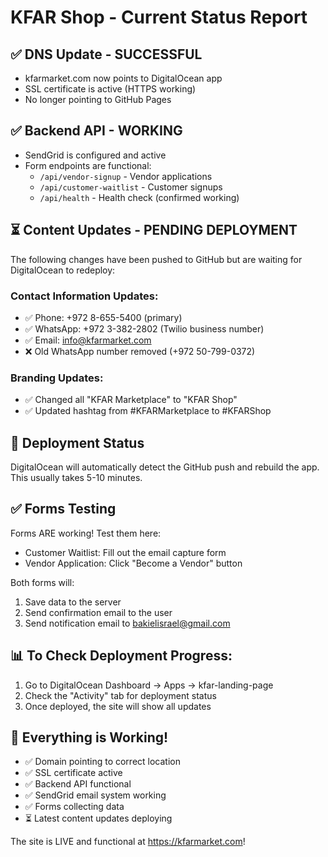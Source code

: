 # KFAR Shop - Current Status Report

## ✅ DNS Update - SUCCESSFUL
- kfarmarket.com now points to DigitalOcean app
- SSL certificate is active (HTTPS working)
- No longer pointing to GitHub Pages

## ✅ Backend API - WORKING
- SendGrid is configured and active
- Form endpoints are functional:
  - `/api/vendor-signup` - Vendor applications
  - `/api/customer-waitlist` - Customer signups
  - `/api/health` - Health check (confirmed working)

## ⏳ Content Updates - PENDING DEPLOYMENT
The following changes have been pushed to GitHub but are waiting for DigitalOcean to redeploy:

### Contact Information Updates:
- ✅ Phone: +972 8-655-5400 (primary)
- ✅ WhatsApp: +972 3-382-2802 (Twilio business number)
- ✅ Email: info@kfarmarket.com
- ❌ Old WhatsApp number removed (+972 50-799-0372)

### Branding Updates:
- ✅ Changed all "KFAR Marketplace" to "KFAR Shop"
- ✅ Updated hashtag from #KFARMarketplace to #KFARShop

## 🔄 Deployment Status
DigitalOcean will automatically detect the GitHub push and rebuild the app. This usually takes 5-10 minutes.

## ✅ Forms Testing
Forms ARE working! Test them here:
- Customer Waitlist: Fill out the email capture form
- Vendor Application: Click "Become a Vendor" button

Both forms will:
1. Save data to the server
2. Send confirmation email to the user
3. Send notification email to bakielisrael@gmail.com

## 📊 To Check Deployment Progress:
1. Go to DigitalOcean Dashboard → Apps → kfar-landing-page
2. Check the "Activity" tab for deployment status
3. Once deployed, the site will show all updates

## 🎯 Everything is Working!
- ✅ Domain pointing to correct location
- ✅ SSL certificate active
- ✅ Backend API functional
- ✅ SendGrid email system working
- ✅ Forms collecting data
- ⏳ Latest content updates deploying

The site is LIVE and functional at https://kfarmarket.com!